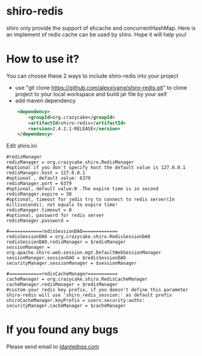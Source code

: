 shiro-redis
===========

shiro only provide the support of ehcache and concurrentHashMap. Here is an implement of redis cache can be used by shiro. Hope it will help you!

How to use it?
===========

You can choose these 2 ways to include shiro-redis into your project
* use "git clone https://github.com/alexxiyang/shiro-redis.git" to clone project to your local workspace and build jar file by your self
* add maven dependency 

```xml
    <dependency>
  		<groupId>org.crazycake</groupId>
  		<artifactId>shiro-redis</artifactId>
  		<version>2.4.2.1-RELEASE</version>
  	</dependency>
```

Edit shiro.ini

```properties
#redisManager
redisManager = org.crazycake.shiro.RedisManager
#optional if you don't specify host the default value is 127.0.0.1
redisManager.host = 127.0.0.1
#optional , default value: 6379
redisManager.port = 6379
#optional, default value:0 .The expire time is in second
redisManager.expire = 30
#optional, timeout for jedis try to connect to redis server(In milliseconds), not equals to expire time! 
redisManager.timeout = 0
#optional, password for redis server
redisManager.password = 

#============redisSessionDAO=============
redisSessionDAO = org.crazycake.shiro.RedisSessionDAO
redisSessionDAO.redisManager = $redisManager
sessionManager = org.apache.shiro.web.session.mgt.DefaultWebSessionManager
sessionManager.sessionDAO = $redisSessionDAO
securityManager.sessionManager = $sessionManager

#============redisCacheManager===========
cacheManager = org.crazycake.shiro.RedisCacheManager
cacheManager.redisManager = $redisManager
#custom your redis key prefix, if you doesn't define this parameter shiro-redis will use 'shiro_redis_session:' as default prefix
shiroCacheManager.keyPrefix = users:security:authz:
securityManager.cacheManager = $cacheManager
```


If you found any bugs
===========

Please send email to idante@qq.com
